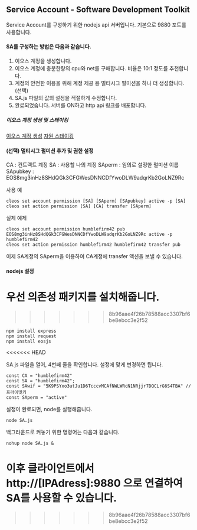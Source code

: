 ## Service Account - Software Development Toolkit


Service Account를 구성하기 위한 nodejs api 서버입니다.
기본으로 9880 포트를 사용합니다.

#### SA를 구성하는 방법은 다음과 같습니다.
1. 이오스 계정을 생성합니다.
2. 이오스 계정에 충분한량의 cpu와 net를 구매합니다. 비율은 10:1 정도를 추천합니다.
3. 계정의 안전한 이용을 위해 계정 제공 용 멀티시그 펄미션을 하나 더 생성합니다. (선택)
4. SA.js 파일의 값의 설정을 적절하게 수정합니다.
5. 완료되었습니다. 서버를 ON하고 http api 링크를 배포합니다.

##### 이오스 계정 생성 및 스테이킹
[이오스 계정 생성](https://medium.com/@wannabit/쉬운-eos-계정-생성-eostart-com-76a55f98837e)
[자원 스테이킹](http://koreos.io/News/115665)

#### (선택) 멀티시그 펄미션 추가 및 권한 설정
CA : 컨트랙트 계정
SA : 사용할 나의 계정
SAperm : 임의로 설정한 펄미션 이름
SApubkey : EOS8mg3inHz8SHdQGk3CFGWesDNNCDfYwoDLW9adqrKb2GoLNZ9Rc

사용 예
```
cleos set account permission [SA] [SAperm] [SApubkey] active -p [SA]
cleos set action permission [SA] [CA] transfer [SAperm]
```
실제 예제
```
cleos set account permission humblefirm42 pub EOS8mg3inHz8SHdQGk3CFGWesDNNCDfYwoDLW9adqrKb2GoLNZ9Rc active -p humblefirm42
cleos set action permission humblefirm42 humblefirm42 transfer pub
```
이제 SA계정의 SAperm을 이용하여 CA계정에 transfer 액션을 보낼 수 있습니다.

#### nodejs 설정


우선 의존성 패키지를 설치해줍니다.
=======

>>>>>>> 8b96aae4f26b78588acc3307bf6be8ebcc3e2f52
```
npm install express
npm install request
npm install eosjs
```
<<<<<<< HEAD

SA.js 파일을 열어, 4번째 줄을 확인합니다.
설정에 맞게 변경하면 됩니다.
```
const CA = "humblefirm42"
const SA = "humblefirm42";
const SAwif = "5K9PSYxo3utJu1D6TcccvMCAfNWLWRcN1NRjjr7DQCLrG6S4TBA" // 프라이빗키
const SAperm = "active" 
```

설정이 완료되면, node를 실행해줍니다.
```
node SA.js
```

백그라운드로 켜놓기 위한 명령어는 다음과 같습니다.
```
nohup node SA.js &
```

이후 클라이언트에서 http://[IPAdress]:9880 으로 연결하여 SA를 사용할 수 있습니다.
=======
>>>>>>> 8b96aae4f26b78588acc3307bf6be8ebcc3e2f52
